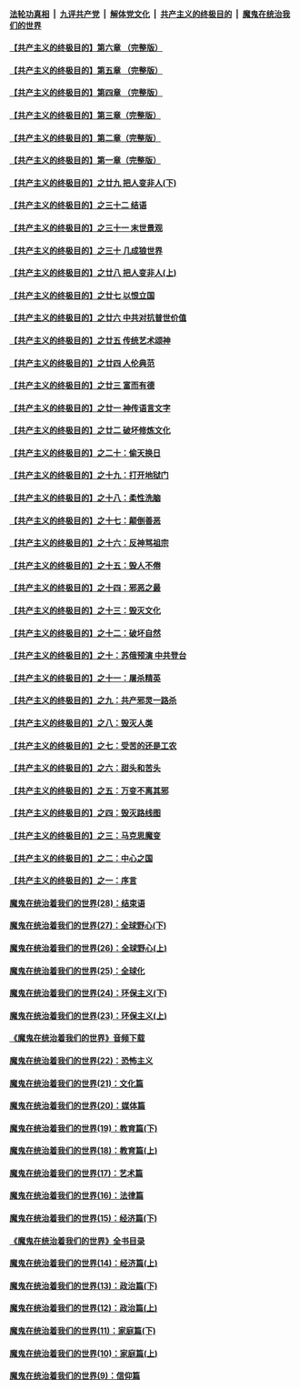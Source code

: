 

####  [法轮功真相](../../../../basic/blob/master/README.md?t=06081531) &nbsp;|&nbsp; [九评共产党](../../../../9ping.md/blob/master/README.md?t=06081531) &nbsp;|&nbsp; [解体党文化](../../../../jtdwh.md/blob/master/README.md?t=06081531)  &nbsp;|&nbsp; [共产主义的终极目的](../../../../gczydzjmd.md/blob/master/README.md?t=06081531) &nbsp;|&nbsp; [魔鬼在统治我们的世界](../../../../mgztzwmdsj.md/blob/master/README.md?t=06081531) 

#### [【共产主义的终极目的】第六章 （完整版）](../pages/nsc422/n11428913.md?t=06081531) 

#### [【共产主义的终极目的】第五章 （完整版）](../pages/nsc422/n11428912.md?t=06081531) 

#### [【共产主义的终极目的】第四章 （完整版）](../pages/nsc422/n11428907.md?t=06081531) 

#### [【共产主义的终极目的】第三章（完整版）](../pages/nsc422/n11428848.md?t=06081531) 

#### [【共产主义的终极目的】第二章（完整版）](../pages/nsc422/n11428831.md?t=06081531) 

#### [【共产主义的终极目的】第一章（完整版）](../pages/nsc422/n11417651.md?t=06081531) 

#### [【共产主义的终极目的】之廿九 把人变非人(下)](../pages/nsc422/n11344140.md?t=06081531) 

#### [【共产主义的终极目的】之三十二 结语](../pages/nsc422/n11360535.md?t=06081531) 

#### [【共产主义的终极目的】之三十一 末世景观](../pages/nsc422/n11351129.md?t=06081531) 

#### [【共产主义的终极目的】之三十 几成狼世界](../pages/nsc422/n11348280.md?t=06081531) 

#### [【共产主义的终极目的】之廿八 把人变非人(上)](../pages/nsc422/n11340492.md?t=06081531) 

#### [【共产主义的终极目的】之廿七 以恨立国](../pages/nsc422/n11336944.md?t=06081531) 

#### [【共产主义的终极目的】之廿六 中共对抗普世价值](../pages/nsc422/n11324785.md?t=06081531) 

#### [【共产主义的终极目的】之廿五 传统艺术颂神](../pages/nsc422/n11296396.md?t=06081531) 

#### [【共产主义的终极目的】之廿四 人伦典范](../pages/nsc422/n11296397.md?t=06081531) 

#### [【共产主义的终极目的】之廿三 富而有德](../pages/nsc422/n11283598.md?t=06081531) 

#### [【共产主义的终极目的】之廿一 神传语言文字](../pages/nsc422/n11263265.md?t=06081531) 

#### [【共产主义的终极目的】之廿二 破坏修炼文化](../pages/nsc422/n11245728.md?t=06081531) 

#### [【共产主义的终极目的】之二十：偷天换日](../pages/nsc422/n11238846.md?t=06081531) 

#### [【共产主义的终极目的】之十九：打开地狱门](../pages/nsc422/n11206376.md?t=06081531) 

#### [【共产主义的终极目的】之十八：柔性洗脑](../pages/nsc422/n11199994.md?t=06081531) 

#### [【共产主义的终极目的】之十七：颠倒善恶](../pages/nsc422/n11179782.md?t=06081531) 

#### [【共产主义的终极目的】之十六：反神骂祖宗](../pages/nsc422/n11166798.md?t=06081531) 

#### [【共产主义的终极目的】之十五：毁人不倦](../pages/nsc422/n11166792.md?t=06081531) 

#### [【共产主义的终极目的】之十四：邪恶之最](../pages/nsc422/n11150249.md?t=06081531) 

#### [【共产主义的终极目的】之十三：毁灭文化](../pages/nsc422/n11135227.md?t=06081531) 

#### [【共产主义的终极目的】之十二：破坏自然](../pages/nsc422/n11135214.md?t=06081531) 

#### [【共产主义的终极目的】之十：苏俄预演 中共登台](../pages/nsc422/n11118424.md?t=06081531) 

#### [【共产主义的终极目的】之十一：屠杀精英](../pages/nsc422/n11118442.md?t=06081531) 

#### [【共产主义的终极目的】之九：共产邪灵一路杀](../pages/nsc422/n11114139.md?t=06081531) 

#### [【共产主义的终极目的】之八：毁灭人类](../pages/nsc422/n11108503.md?t=06081531) 

#### [【共产主义的终极目的】之七：受苦的还是工农](../pages/nsc422/n11101809.md?t=06081531) 

#### [【共产主义的终极目的】之六：甜头和苦头](../pages/nsc422/n11096971.md?t=06081531) 

#### [【共产主义的终极目的】之五：万变不离其邪](../pages/nsc422/n11091285.md?t=06081531) 

#### [【共产主义的终极目的】之四：毁灭路线图](../pages/nsc422/n11086284.md?t=06081531) 

#### [【共产主义的终极目的】之三：马克思魔变](../pages/nsc422/n11061941.md?t=06081531) 

#### [【共产主义的终极目的】之二：中心之国](../pages/nsc422/n11047728.md?t=06081531) 

#### [【共产主义的终极目的】之一：序言](../pages/nsc422/n11086077.md?t=06081531) 

#### [魔鬼在统治着我们的世界(28)：结束语](../pages/nsc422/n10936246.md?t=06081531) 

#### [魔鬼在统治着我们的世界(27)：全球野心(下)](../pages/nsc422/n10928319.md?t=06081531) 

#### [魔鬼在统治着我们的世界(26)：全球野心(上)](../pages/nsc422/n10900318.md?t=06081531) 

#### [魔鬼在统治着我们的世界(25)：全球化](../pages/nsc422/n10788205.md?t=06081531) 

#### [魔鬼在统治着我们的世界(24)：环保主义(下)](../pages/nsc422/n10695307.md?t=06081531) 

#### [魔鬼在统治着我们的世界(23)：环保主义(上)](../pages/nsc422/n10688613.md?t=06081531) 

#### [《魔鬼在统治着我们的世界》音频下载](../pages/nsc422/n10635553.md?t=06081531) 

#### [魔鬼在统治着我们的世界(22)：恐怖主义](../pages/nsc422/n10614727.md?t=06081531) 

#### [魔鬼在统治着我们的世界(21)：文化篇](../pages/nsc422/n10597706.md?t=06081531) 

#### [魔鬼在统治着我们的世界(20)：媒体篇](../pages/nsc422/n10586579.md?t=06081531) 

#### [魔鬼在统治着我们的世界(19)：教育篇(下)](../pages/nsc422/n10564808.md?t=06081531) 

#### [魔鬼在统治着我们的世界(18)：教育篇(上)](../pages/nsc422/n10526970.md?t=06081531) 

#### [魔鬼在统治着我们的世界(17)：艺术篇](../pages/nsc422/n10499093.md?t=06081531) 

#### [魔鬼在统治着我们的世界(16)：法律篇](../pages/nsc422/n10485969.md?t=06081531) 

#### [魔鬼在统治着我们的世界(15)：经济篇(下)](../pages/nsc422/n10469975.md?t=06081531) 

#### [《魔鬼在统治着我们的世界》全书目录](../pages/nsc422/n10464261.md?t=06081531) 

#### [魔鬼在统治着我们的世界(14)：经济篇(上)](../pages/nsc422/n10457370.md?t=06081531) 

#### [魔鬼在统治着我们的世界(13)：政治篇(下)](../pages/nsc422/n10448270.md?t=06081531) 

#### [魔鬼在统治着我们的世界(12)：政治篇(上)](../pages/nsc422/n10444576.md?t=06081531) 

#### [魔鬼在统治着我们的世界(11)：家庭篇(下)](../pages/nsc422/n10440961.md?t=06081531) 

#### [魔鬼在统治着我们的世界(10)：家庭篇(上)](../pages/nsc422/n10435448.md?t=06081531) 

#### [魔鬼在统治着我们的世界(9)：信仰篇](../pages/nsc422/n10432159.md?t=06081531) 


